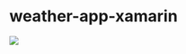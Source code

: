 # weather-app-xamarin
<a href="https://ibb.co/ZJYjq6Y"><img src="https://i.ibb.co/H2xS5Dx/Screen-Shot-2021-05-10-at-23-09-23.png" border="0"></a>
